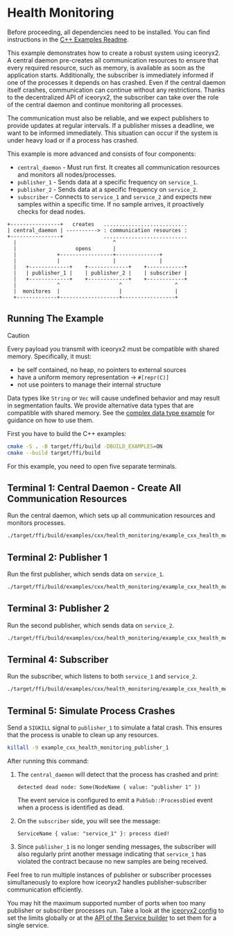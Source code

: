 # Health Monitoring

Before proceeding, all dependencies need to be installed. You can find
instructions in the [C++ Examples Readme](../README.md).

This example demonstrates how to create a robust system using iceoryx2.
A central daemon pre-creates all communication resources to ensure that every
required resource, such as memory, is available as soon as the application
starts.
Additionally, the subscriber is immediately informed if one of the processes
it depends on has crashed. Even if the central daemon itself crashes,
communication can continue without any restrictions. Thanks to the
decentralized API of iceoryx2, the subscriber can take over the role of the
central daemon and continue monitoring all processes.

The communication must also be reliable, and we expect publishers to provide
updates at regular intervals. If a publisher misses a deadline, we want to be
informed immediately. This situation can occur if the system is under heavy
load or if a process has crashed.

This example is more advanced and consists of four components:

* `central_daemon` - Must run first. It creates all communication resources and
    monitors all nodes/processes.
* `publisher_1` - Sends data at a specific frequency on `service_1`.
* `publisher_2` - Sends data at a specific frequency on `service_2`.
* `subscriber` - Connects to `service_1` and `service_2` and expects new samples
    within a specific time. If no sample arrives, it proactively checks for dead
    nodes.

```ascii
+----------------+   creates   ...........................
| central_daemon | ----------> : communication resources :
+----------------+             ...........................
  |                               ^
  |                   opens       |
  |             +-----------------+--------------+
  |             |                 |              |
  |   +-------------+    +-------------+    +------------+
  |   | publisher_1 |    | publisher_2 |    | subscriber |
  |   +-------------+    +-------------+    +------------+
  |             ^                   ^                 ^
  |  monitores  |                   |                 |
  +-------------+-------------------+-----------------+
```

## Running The Example

> [!CAUTION]
> Every payload you transmit with iceoryx2 must be compatible with shared
> memory. Specifically, it must:
>
> * be self contained, no heap, no pointers to external sources
> * have a uniform memory representation -> `#[repr(C)]`
> * not use pointers to manage their internal structure
>
> Data types like `String` or `Vec` will cause undefined behavior and may
> result in segmentation faults. We provide alternative data types that are
> compatible with shared memory. See the
> [complex data type example](../complex_data_types) for guidance on how to
> use them.

First you have to build the C++ examples:

```sh
cmake -S . -B target/ffi/build -DBUILD_EXAMPLES=ON
cmake --build target/ffi/build
```

For this example, you need to open five separate terminals.

## Terminal 1: Central Daemon - Create All Communication Resources

Run the central daemon, which sets up all communication resources and monitors
processes.

```sh
./target/ffi/build/examples/cxx/health_monitoring/example_cxx_health_monitoring_central_daemon
```

## Terminal 2: Publisher 1

Run the first publisher, which sends data on `service_1`.

```sh
./target/ffi/build/examples/cxx/health_monitoring/example_cxx_health_monitoring_publisher_1
```

## Terminal 3: Publisher 2

Run the second publisher, which sends data on `service_2`.

```sh
./target/ffi/build/examples/cxx/health_monitoring/example_cxx_health_monitoring_publisher_2
```

## Terminal 4: Subscriber

Run the subscriber, which listens to both `service_1` and `service_2`.

```sh
./target/ffi/build/examples/cxx/health_monitoring/example_cxx_health_monitoring_subscriber
```

## Terminal 5: Simulate Process Crashes

Send a `SIGKILL` signal to `publisher_1` to simulate a fatal crash. This
ensures that the process is unable to clean up any resources.

```sh
killall -9 example_cxx_health_monitoring_publisher_1
```

After running this command:

1. The `central_daemon` will detect that the process has crashed and print:
   ```ascii
   detected dead node: Some(NodeName { value: "publisher 1" })
   ```
   The event service is configured to emit a `PubSub::ProcessDied` event when a
   process is identified as dead.

2. On the `subscriber` side, you will see the message:
   ```ascii
   ServiceName { value: "service_1" }: process died!
   ```

3. Since `publisher_1` is no longer sending messages, the subscriber will also
    regularly print another message indicating that `service_1` has violated
    the contract because no new samples are being received.

Feel free to run multiple instances of publisher or subscriber processes
simultaneously to explore how iceoryx2 handles publisher-subscriber
communication efficiently.

You may hit the maximum supported number of ports when too many publisher or
subscriber processes run. Take a look at the [iceoryx2 config](../../../config)
to set the limits globally or at the
[API of the Service builder](https://docs.rs/iceoryx2/latest/iceoryx2/service/index.html)
to set them for a single service.
